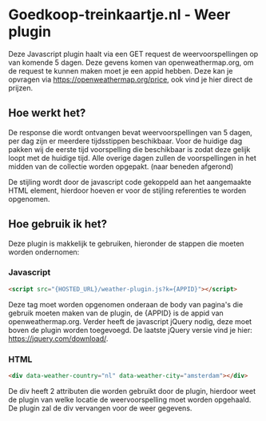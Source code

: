# Goedkoop-treinkaartje.nl - Weer plugin
Deze Javascript plugin haalt via een GET request de weervoorspellingen op van komende 5 dagen. Deze gevens komen van openweathermap.org, om de request te kunnen maken moet je een appid hebben. Deze kan je opvragen via https://openweathermap.org/price, ook vind je hier direct de prijzen.

## Hoe werkt het?
De response die wordt ontvangen bevat weervoorspellingen van 5 dagen, per dag zijn er meerdere tijdsstippen beschikbaar. Voor de huidige dag pakken wij de eerste tijd voorspelling die beschikbaar is zodat deze gelijk loopt met de huidige tijd. Alle overige dagen zullen de voorspellingen in het midden van de collectie worden opgepakt. (naar beneden afgerond)

De stijling wordt door de javascript code gekoppeld aan het aangemaakte HTML element, hierdoor hoeven er voor de stijling referenties te worden opgenomen.

## Hoe gebruik ik het?
Deze plugin is makkelijk te gebruiken, hieronder de stappen die moeten worden ondernomen:

### Javascript
```HTML
<script src="{HOSTED_URL}/weather-plugin.js?k={APPID}"></script>
```

Deze tag moet worden opgenomen onderaan de body van pagina's die gebruik moeten maken van de plugin, de {APPID} is de appid van openweathermap.org. Verder heeft de javascript jQuery nodig, deze moet boven de plugin worden toegevoegd. De laatste jQuery versie vind je hier: https://jquery.com/download/.

### HTML
```HTML
<div data-weather-country="nl" data-weather-city="amsterdam"></div>
```

De div heeft 2 attributen die worden gebruikt door de plugin, hierdoor weet de plugin van welke locatie de weervoorspelling moet worden opgehaald. De plugin zal de div vervangen voor de weer gegevens.